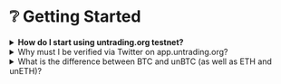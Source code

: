 # ❔ Getting Started

<details>

<summary><strong>How do I start using untrading.org testnet?</strong></summary>

* Install a Web3-compatible browser extension (e.g., MetaMask) and connect it to the untrading.org testnet.
* Acquire test ETH and other tokens from testnet faucets.
* Follow the guide on the untrading.org documentation to wrap your test tokens into unBTC and unETH.

</details>

<details>

<summary>Why must I be verified via Twitter on app.untrading.org?</summary>

By requiring users to verify their identity and link their accounts to a Twitter account, the protocol can ensure that it is doing its best to prevent wash trading. It may also help to protect users by ensuring that only legitimate accounts can access the service.

Wash trading is a type of market manipulation in which a trader buys and sells a security for the purpose of creating the appearance of activity in the market. This can be done by a single trader or by a group of traders working together. The goal of wash trading is often to manipulate the price of a security or to create the impression of a particular trend in the market, such as an upward trend. By squatting ownership rights, wash traders can gain unfair financial rewards under [EIP-5173](https://eips.ethereum.org/EIPS/eip-5173), which harms the entire Flow ecosystem.

There are several ways to prevent wash trading:

1. Implementing strict trade monitoring: By monitoring trades and identifying patterns that may indicate wash trading, untrading.org can prevent this type of market manipulation.
2. Establishing rules and regulations: untrading.org establishes rules and regulations that prohibit wash trading and establish penalties for users who engage in this type of activity. Please see our [Community Guidelines](../community-guidelines.md) for and [Terms of Service](../terms-of-service.md) for more information.&#x20;
3. Utilizing surveillance technology: Advanced surveillance technology can help exchanges identify and prevent wash trading by analyzing trade data and detecting unusual patterns or anomalies.
4. Enforcing strict penalties: By imposing strict penalties on users who engage in wash trading, untrading.org can discourage this type of behavior and create a more fair and transparent market.
5. Publish transparent reporting: untrading.org will publish regular transaction activity findings and provide transparent reporting in order to prevent wash trading.

Later, additional verification methods and OAuth sign-ins will be added.

</details>

<details>

<summary>What is the difference between BTC and unBTC (as well as ETH and unETH)?</summary>

unBTC and unETH are wrapped versions of Bitcoin (WBTC) and Ethereum (WETH) designed specifically for use on untrading.org. They enable participation in the platform's Decentralized Strategies as a Platform (dSaaP) features.

</details>
